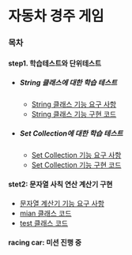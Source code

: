 # 자동차 경주 게임

### 목차
#### step1. 학습테스트와 단위테스트
- ##### String 클래스에 대한 학습 테스트
    - [String 클래스 기능 요구 사항][A]
    - [String 클래스 기능 구현 코드][B]
- ##### Set Collection에 대한 학습 테스트
    - [Set Collection 기능 요구 사항][C]
    - [Set Collection 기능 구현 코드][D]
#### stet2: 문자열 사칙 연산 계산기 구현
- [문자열 계산기 기능 요구 사항][E]
- [mian 클래스 코드][F]
- [test 클래스 코드][G]


#### racing car: 미션 진행 중 

[A]: https://github.com/Data-ssung/java-racingcar/blob/ssungwork/mission/step1/StringTest.md
[B]: https://github.com/Data-ssung/java-racingcar/blob/ssungwork/src/test/java/step1/StringTest.java
[C]: https://github.com/Data-ssung/java-racingcar/blob/ssungwork/mission/step1/SetTest.md
[D]: https://github.com/Data-ssung/java-racingcar/blob/ssungwork/src/test/java/step1/SetTest.java
[E]: https://github.com/Data-ssung/java-racingcar/blob/ssungwork/mission/step2/Calculator.md
[F]: https://github.com/Data-ssung/java-racingcar/blob/ssungwork/src/main/java/step2/Calculator.java
[G]: https://github.com/Data-ssung/java-racingcar/blob/ssungwork/src/test/java/step2/CalculatorTest.java